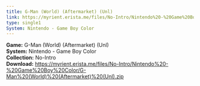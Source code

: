 ```yaml
---
title: G-Man (World) (Aftermarket) (Unl)
link: https://myrient.erista.me/files/No-Intro/Nintendo%20-%20Game%20Boy%20Color/G-Man%20(World)%20(Aftermarket)%20(Unl).zip
type: single1
System: Nintendo - Game Boy Color
---
```

<b>Game:</b> G-Man (World) (Aftermarket) (Unl)<br>
<b>System:</b> Nintendo - Game Boy Color<br>
<b>Collection:</b> No-Intro<br>
<b>Download:</b> https://myrient.erista.me/files/No-Intro/Nintendo%20-%20Game%20Boy%20Color/G-Man%20(World)%20(Aftermarket)%20(Unl).zip